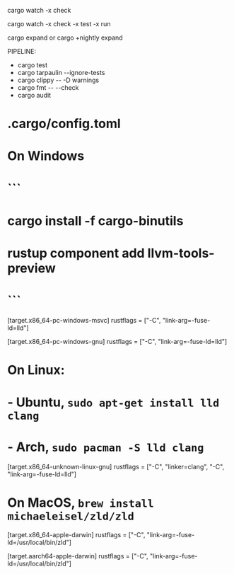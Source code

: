 cargo watch -x check

cargo watch -x check -x test -x run

cargo expand
or
cargo +nightly expand

PIPELINE:

- cargo test
- cargo tarpaulin --ignore-tests
- cargo clippy -- -D warnings
- cargo fmt -- --check
- cargo audit

# .cargo/config.toml

# On Windows

# ```

# cargo install -f cargo-binutils

# rustup component add llvm-tools-preview

# ```

[target.x86_64-pc-windows-msvc]
rustflags = ["-C", "link-arg=-fuse-ld=lld"]

[target.x86_64-pc-windows-gnu]
rustflags = ["-C", "link-arg=-fuse-ld=lld"]

# On Linux:

# - Ubuntu, `sudo apt-get install lld clang`

# - Arch, `sudo pacman -S lld clang`

[target.x86_64-unknown-linux-gnu]
rustflags = ["-C", "linker=clang", "-C", "link-arg=-fuse-ld=lld"]

# On MacOS, `brew install michaeleisel/zld/zld`

[target.x86_64-apple-darwin]
rustflags = ["-C", "link-arg=-fuse-ld=/usr/local/bin/zld"]

[target.aarch64-apple-darwin]
rustflags = ["-C", "link-arg=-fuse-ld=/usr/local/bin/zld"]

